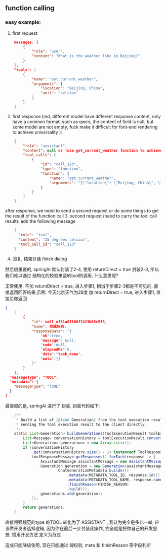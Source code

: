 ## function calling

### easy example:

1. first request:
```json
    messages: [
        {
            "role": "user",
            "content": "What is the weather like in Beijing?"
        }
    ],
    "tools": [
        {
            "name": "get_current_weather",
            "arguments": {
                "location": "Beijing, China",
                "unit": "celsius"
            }
        }
    ]
```
2. first response (md, different model have different response content, only have a common format, such as qwen, the content of field is null, but some model are not empty, fuck
make it difficult for font-end rendering to achieve universality
):
```json
    {
        "role": "assistant",
        "content": null or (use get_current_weather function to achieve this task),
        "tool_calls": [
            {
                "id": "call_123",
                "type": "function",
                "function": {
                    "name": "get_current_weather",
                    "arguments": "{\"location\": \"Beijing, China\", \"unit\": \"celsius\"}"
                }
            }
        ]
    }
```

after response, we need to send a second request or do some things to get the result of the function call
3. second request (need to carry the tool call result):
add the following message
``` json
    {
      "role": "tool",
      "content": "25 degrees celsius",
      "tool_call_id": "call_123"
    }
```
4. 回复, 结束对话 finish dialog

然后很重要的, springAI 默认封装了2-4, 使用 returnDirect = true 封装2-3, 所以我们难以通过 结构化的校验来监听tool的调用, 什么意思呢?


正常使用, 不加 returnDirect = true, 进入步骤1, 相当于步骤2-3都是不可见的, 直接返回回答结果,示例: 今天北京天气为28度
加 returnDirect = true, 进入步骤1, 直接给你返回
``` json
{
    [
        {
            "id": call_ef31a0f166f7423b88c5f9, 
            "name": 完成任务, 
            "responseData": "{
                "ok":true,
                "message": null,
                "code":null,
                "elapsedMs":0,
                "data":"task_done",
                "meta":{}
            }"
        }
    ], 
  "messageType": "TOOL",
  "metadata": {
    "messageType": "TOOL"
  }
}
```
最操蛋的是, springAi 进行了 封装, 封装代码如下:

``` java
	/**
	 * Build a list of {@link Generation} from the tool execution result, useful for
	 * sending the tool execution result to the client directly.
	 */
	static List<Generation> buildGenerations(ToolExecutionResult toolExecutionResult) {
		List<Message> conversationHistory = toolExecutionResult.conversationHistory();
		List<Generation> generations = new ArrayList<>();
		if (conversationHistory
			.get(conversationHistory.size() - 1) instanceof ToolResponseMessage toolResponseMessage) {
			toolResponseMessage.getResponses().forEach(response -> {
				AssistantMessage assistantMessage = new AssistantMessage(response.responseData());
				Generation generation = new Generation(assistantMessage,
						ChatGenerationMetadata.builder()
							.metadata(METADATA_TOOL_ID, response.id())
							.metadata(METADATA_TOOL_NAME, response.name())
							.finishReason(FINISH_REASON)
							.build());
				generations.add(generation);
			});
		}
		return generations;
	}
```
直接将强规范的type 的TOOL 转化为了 ASSISTANT , 我认为完全是多此一举, 应该供开发者选择逻辑, 因为你在最后一步封装此操作, 完全就是把你自己的开发思想, 惯用开发方法 定义为范式

造成只能降级使用, 现在只能通过 弱校验, meta 和 finishReason 等字段判断


